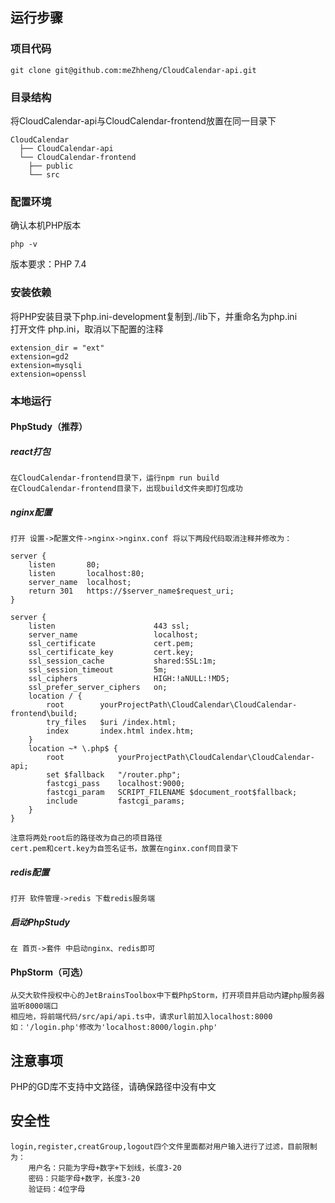 ## 运行步骤
### 项目代码
```
git clone git@github.com:meZhheng/CloudCalendar-api.git
```
### 目录结构
将CloudCalendar-api与CloudCalendar-frontend放置在同一目录下

    CloudCalendar
      ├── CloudCalendar-api
      └── CloudCalendar-frontend
        ├── public
        └── src

### 配置环境
确认本机PHP版本
```
php -v
```
版本要求：PHP 7.4
### 安装依赖
将PHP安装目录下php.ini-development复制到./lib下，并重命名为php.ini \
打开文件 php.ini，取消以下配置的注释

    extension_dir = "ext"
    extension=gd2
    extension=mysqli
    extension=openssl

### 本地运行
#### PhpStudy（推荐）
##### react打包
    在CloudCalendar-frontend目录下，运行npm run build
    在CloudCalendar-frontend目录下，出现build文件夹即打包成功
##### nginx配置
    打开 设置->配置文件->nginx->nginx.conf 将以下两段代码取消注释并修改为：
```
server {
    listen       80;
    listen       localhost:80;
    server_name  localhost;
    return 301   https://$server_name$request_uri;
}

server {
    listen                      443 ssl;
    server_name                 localhost;
    ssl_certificate             cert.pem;
    ssl_certificate_key         cert.key;
    ssl_session_cache           shared:SSL:1m;
    ssl_session_timeout         5m;
    ssl_ciphers                 HIGH:!aNULL:!MD5;
    ssl_prefer_server_ciphers   on;
    location / {
        root        yourProjectPath\CloudCalendar\CloudCalendar-frontend\build;
        try_files   $uri /index.html;
        index       index.html index.htm;
    }
    location ~* \.php$ {
        root            yourProjectPath\CloudCalendar\CloudCalendar-api;
        set $fallback   "/router.php";
        fastcgi_pass    localhost:9000;
        fastcgi_param   SCRIPT_FILENAME $document_root$fallback;
        include         fastcgi_params;
    }
}
```
    注意将两处root后的路径改为自己的项目路径 
    cert.pem和cert.key为自签名证书，放置在nginx.conf同目录下
##### redis配置
    打开 软件管理->redis 下载redis服务端
##### 启动PhpStudy
    在 首页->套件 中启动nginx、redis即可

#### PhpStorm（可选）
    从交大软件授权中心的JetBrainsToolbox中下载PhpStorm，打开项目并启动内建php服务器监听8000端口
    相应地，将前端代码/src/api/api.ts中，请求url前加入localhost:8000
    如：'/login.php'修改为'localhost:8000/login.php'

## 注意事项
PHP的GD库不支持中文路径，请确保路径中没有中文

## 安全性
    login,register,creatGroup,logout四个文件里面都对用户输入进行了过滤，目前限制为：
        用户名：只能为字母+数字+下划线，长度3-20
        密码：只能字母+数字，长度3-20
        验证码：4位字母